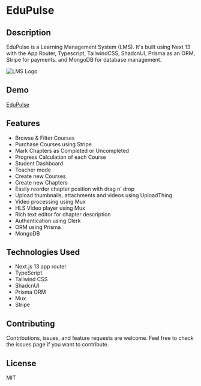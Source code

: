# EduPulse

## Description

EduPulse is a Learning Management System (LMS). It's built using Next 13 with the App Router, Typescript, TailwindCSS, ShadcnUI, Prisma as an ORM, Stripe for payments. and MongoDB for database management.

![LMS Logo](https://github.com/MohamedAbirou/EduPulse/assets/109366637/754c19f1-cfd9-441c-b7dc-16f1b064e52d)


## Demo

[EduPulse](https://edu-pulse-org.vercel.app/)

## Features

- Browse & Filter Courses
- Purchase Courses using Stripe
- Mark Chapters as Completed or Uncompleted
- Progress Calculation of each Course
- Student Dashboard
- Teacher mode
- Create new Courses
- Create new Chapters
- Easily reorder chapter position with drag n’ drop
- Upload thumbnails, attachments and videos using UploadThing
- Video processing using Mux
- HLS Video player using Mux
- Rich text editor for chapter description
- Authentication using Clerk
- ORM using Prisma
- MongoDB

## Technologies Used

- Next.js 13 app router
- TypeScript
- Tailwind CSS
- ShadcnUI
- Prisma ORM
- Mux
- Stripe

## Contributing

Contributions, issues, and feature requests are welcome. Feel free to check the issues page if you want to contribute.

## License

MIT
